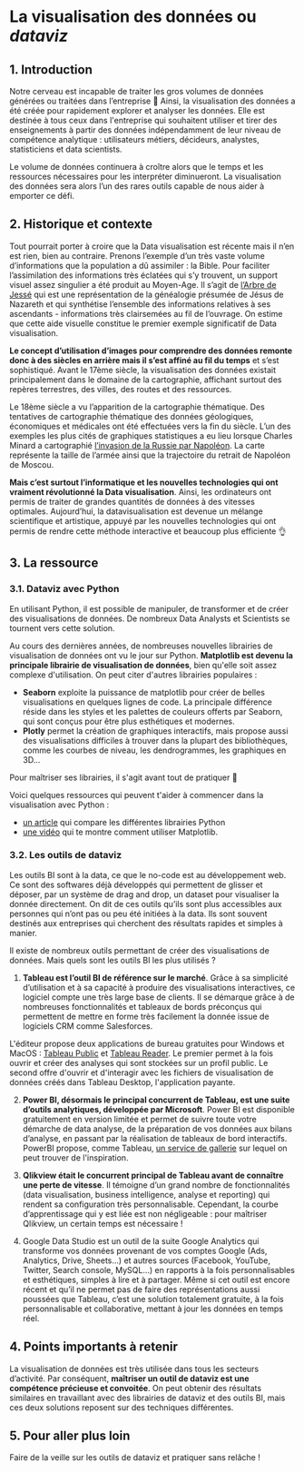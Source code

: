 # La visualisation des données ou *dataviz*

## 1. Introduction

Notre cerveau est incapable de traiter les gros volumes de données générées ou traitées dans l’entreprise 🤯 Ainsi, la visualisation des données a été créée pour rapidement explorer et analyser les données. Elle est destinée à tous ceux dans l'entreprise qui souhaitent utiliser et tirer des enseignements à partir des données indépendamment de leur niveau de compétence analytique : utilisateurs métiers, décideurs, analystes, statisticiens et data scientists. 

Le volume de données continuera à croître alors que le temps et les ressources nécessaires pour les interpréter diminueront. La visualisation des données sera alors l’un des rares outils capable de nous aider à emporter ce défi.

## 2. Historique et contexte

Tout pourrait porter à croire que la Data visualisation est récente mais il n’en est rien, bien au contraire. Prenons l’exemple d’un très vaste volume d’informations que la population a dû assimiler : la Bible. Pour faciliter l’assimilation des informations très éclatées qui s’y trouvent, un support visuel assez singulier a été produit au Moyen-Age. Il s’agit de [l’Arbre de Jessé](https://fr.wikipedia.org/wiki/Arbre_de_Jess%C3%A9) qui est une représentation de la généalogie présumée de Jésus de Nazareth et qui synthétise l’ensemble des informations relatives à ses ascendants - informations très clairsemées au fil de l’ouvrage. On estime que cette aide visuelle constitue le premier exemple significatif de Data visualisation.

**Le concept d’utilisation d’images pour comprendre des données remonte donc à des siècles en arrière mais il s’est affiné au fil du temps** et s’est sophistiqué. Avant le 17ème siècle, la visualisation des données existait principalement dans le domaine de la cartographie, affichant surtout des repères terrestres, des villes, des routes et des ressources. 

Le 18ème siècle a vu l’apparition de la cartographie thématique. Des tentatives de cartographie thématique des données géologiques, économiques et médicales ont été effectuées vers la fin du siècle. L’un des exemples les plus cités de graphiques statistiques a eu lieu lorsque Charles Minard a cartographié [l’invasion de la Russie par Napoléon](https://fr.wikipedia.org/wiki/Charles_Joseph_Minard#/media/Fichier:Minard.png). La carte représente la taille de l’armée ainsi que la trajectoire du retrait de Napoléon de Moscou.

**Mais c’est surtout l’informatique et les nouvelles technologies qui ont vraiment révolutionné la Data visualisation**. Ainsi, les ordinateurs ont permis de traiter de grandes quantités de données à des vitesses optimales. Aujourd’hui, la datavisualisation est devenue un mélange scientifique et artistique, appuyé par les nouvelles technologies qui ont permis de rendre cette méthode interactive et beaucoup plus efficiente 👌

## 3. La ressource

### 3.1. Dataviz avec Python

En utilisant Python, il est possible de manipuler, de transformer et de créer des visualisations de données. De nombreux Data Analysts et Scientists se tournent vers cette solution.

Au cours des dernières années, de nombreuses nouvelles librairies de visualisation de données ont vu le jour sur Python. **Matplotlib est devenu la principale librairie de visualisation de données**, bien qu'elle soit assez complexe d'utilisation. On peut citer d'autres librairies populaires : 
- **Seaborn** exploite la puissance de matplotlib pour créer de belles visualisations en quelques lignes de code. La principale différence réside dans les styles et les palettes de couleurs offerts par Seaborn, qui sont conçus pour être plus esthétiques et modernes.
- **Plotly** permet la création de graphiques interactifs, mais propose aussi des visualisations difficiles à trouver dans la plupart des bibliothèques, comme les courbes de niveau, les dendrogrammes, les graphiques en 3D…

Pour maîtriser ses librairies, il s'agit avant tout de pratiquer 🤙

Voici quelques ressources qui peuvent t'aider à commencer dans la visualisation avec Python : 
- [un article](https://moncoachdata.com/blog/visualisation-de-donnees-avec-python/) qui compare les différentes librairies Python
- [une vidéo](https://www.youtube.com/watch?v=JSnb7HU8Ahs) qui te montre comment utiliser Matplotlib.


### 3.2. Les outils de dataviz

Les outils BI sont à la data, ce que le no-code est au développement web. Ce sont des softwares déjà développés qui permettent de glisser et déposer, par un système de drag and drop, un dataset pour visualiser la donnée directement. On dit de ces outils qu’ils sont plus accessibles aux personnes qui n’ont pas ou peu été initiées à la data. Ils sont souvent destinés aux entreprises qui cherchent des résultats rapides et simples à manier. 

Il existe de nombreux outils permettant de créer des visualisations de données. Mais quels sont les outils BI les plus utilisés ?

1. **Tableau est l’outil BI de référence sur le marché**. Grâce à sa simplicité d’utilisation et à sa capacité à produire des visualisations interactives, ce logiciel compte une très large base de clients. Il se démarque grâce à de nombreuses fonctionnalités et tableaux de bords préconçus qui permettent de mettre en forme très facilement la donnée issue de logiciels CRM comme Salesforces. 

L'éditeur propose deux applications de bureau gratuites pour Windows et MacOS : [Tableau Public](https://www.tableau.com/fr-fr/community/public) et [Tableau Reader](https://www.tableau.com/fr-fr/products/reader). Le premier permet à la fois ouvrir et créer des analyses qui sont stockées sur un profil public. Le second offre d'ouvrir et d'interagir avec les fichiers de visualisation de données créés dans Tableau Desktop, l'application payante.

2. **Power BI, désormais le principal concurrent de Tableau, est une suite d’outils analytiques, développée par Microsoft**. Power BI est disponible gratuitement en version limitée et permet de suivre toute votre démarche de data analyse, de la préparation de vos données aux bilans d’analyse, en passant par la réalisation de tableaux de bord interactifs. PowerBI propose, comme Tableau, [un service de gallerie](https://community.powerbi.com/t5/Data-Stories-Gallery/bd-p/DataStoriesGallery) sur lequel on peut trouver de l'inspiration.

3. **Qlikview était le concurrent principal de Tableau avant de connaître une perte de vitesse**. Il témoigne d’un grand nombre de fonctionnalités (data visualisation, business intelligence, analyse et reporting) qui rendent sa configuration très personnalisable. Cependant, la courbe d’apprentissage qui y est liée est non négligeable : pour maîtriser Qlikview, un certain temps est nécessaire !

4. Google Data Studio est un outil de la suite Google Analytics qui transforme vos données provenant de vos comptes Google (Ads, Analytics, Drive, Sheets…) et autres sources (Facebook, YouTube, Twitter, Search console, MySQL...) en rapports à la fois personnalisables et esthétiques, simples à lire et à partager. Même si cet outil est encore récent et qu’il ne permet pas de faire des représentations aussi poussées que Tableau, c’est une solution totalement gratuite, à la fois personnalisable et collaborative, mettant à jour les données en temps réel. 

## 4. Points importants à retenir
La visualisation de données est très utilisée dans tous les secteurs d’activité. Par conséquent, **maîtriser un outil de dataviz est une compétence précieuse et convoitée**. On peut obtenir des résultats similaires en travaillant avec des librairies de dataviz et des outils BI, mais ces deux solutions reposent sur des techniques différentes.

## 5. Pour aller plus loin
Faire de la veille sur les outils de dataviz et pratiquer sans relâche !
